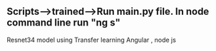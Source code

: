Scripts-->trained-->Run main.py file.
In node command line run "ng s"
------
Resnet34 model using Transfer learning
Angular , node js
